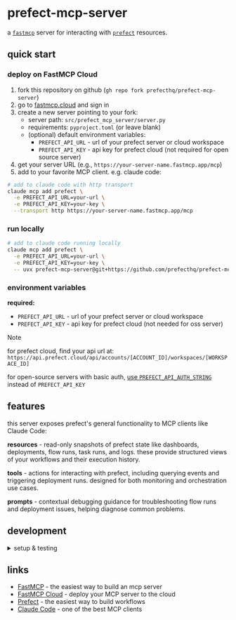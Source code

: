 # prefect-mcp-server

a [`fastmcp`](https://github.com/jlowin/fastmcp) server for interacting with [`prefect`](https://github.com/prefecthq/prefect) resources.

## quick start

### deploy on FastMCP Cloud

1. fork this repository on github (`gh repo fork prefecthq/prefect-mcp-server`)
2. go to [fastmcp.cloud](https://fastmcp.cloud) and sign in
3. create a new server pointing to your fork:
   - server path: `src/prefect_mcp_server/server.py`
   - requirements: `pyproject.toml` (or leave blank)
   - (optional) default environment variables:
     - `PREFECT_API_URL` - url of your prefect server or cloud workspace
     - `PREFECT_API_KEY` - api key for prefect cloud (not required for open source server)
4. get your server URL (e.g., `https://your-server-name.fastmcp.app/mcp`)
5. add to your favorite MCP client. e.g. claude code:

```bash
# add to claude code with http transport
claude mcp add prefect \
  -e PREFECT_API_URL=your-url \
  -e PREFECT_API_KEY=your-key \
  --transport http https://your-server-name.fastmcp.app/mcp
```

### run locally

```bash
# add to claude code running locally
claude mcp add prefect \
  -e PREFECT_API_URL=your-url \
  -e PREFECT_API_KEY=your-key \
  -- uvx prefect-mcp-server@git+https://github.com/prefecthq/prefect-mcp-server.git
```

### environment variables

**required:**
- `PREFECT_API_URL` - url of your prefect server or cloud workspace
- `PREFECT_API_KEY` - api key for prefect cloud (not needed for oss server)

> [!NOTE]
> for prefect cloud, find your api url at: `https://api.prefect.cloud/api/accounts/[ACCOUNT_ID]/workspaces/[WORKSPACE_ID]`
> 
> for open-source servers with basic auth, [use `PREFECT_API_AUTH_STRING`](https://docs.prefect.io/v3/advanced/security-settings#basic-authentication) instead of `PREFECT_API_KEY`

## features

this server exposes prefect's general functionality to MCP clients like Claude Code:

**resources** - read-only snapshots of prefect state like dashboards, deployments, flow runs, task runs, and logs. these provide structured views of your workflows and their execution history.

**tools** - actions for interacting with prefect, including querying events and triggering deployment runs. designed for both monitoring and orchestration use cases.

**prompts** - contextual debugging guidance for troubleshooting flow runs and deployment issues, helping diagnose common problems.

## development

<details>
<summary>setup & testing</summary>

```bash
# clone the repo
gh repo clone prefecthq/prefect-mcp-server && cd prefect-mcp-server

# install dev deps and pre-commit hooks
just setup

# run tests (uses ephemeral prefect database via prefect_test_harness)
just test
```

</details>

## links

- [FastMCP](https://github.com/jlowin/fastmcp) - the easiest way to build an mcp server
- [FastMCP Cloud](https://fastmcp.cloud) - deploy your MCP server to the cloud
- [Prefect](https://github.com/prefecthq/prefect) - the easiest way to build workflows
- [Claude Code](https://docs.anthropic.com/en/docs/claude-code/overview) - one of the best MCP clients